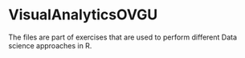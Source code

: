 # VisualAnalyticsOVGU

The files are part of exercises that are used to perform different Data science approaches in R.